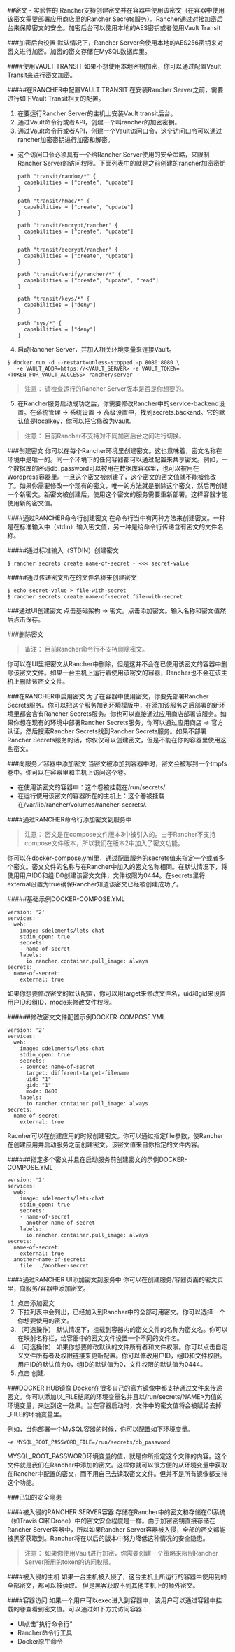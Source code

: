 ##密文 - 实验性的
Rancher支持创建密文并在容器中使用该密文（在容器中使用该密文需要部署应用商店里的Rancher Secrets服务）。Rancher通过对接加密后台来保障密文的安全。加密后台可以使用本地的AES密钥或者使用Vault Transit

###加密后台设置
默认情况下，Rancher Server会使用本地的AES256密钥来对密文进行加密。加密的密文存储在MySQL数据库里。

####使用VAULT TRANSIT
如果不想使用本地密钥加密，你可以通过配置Vault Transit来进行密文加密。

#####在RANCHER中配置VAULT TRANSIT
在安装Rancher Server之前，需要进行如下Vault Transit相关的配置。

1. 在要运行Rancher Server的主机上安装Vault transit后台。
2. 通过Vault命令行或者API，创建一个叫rancher的加密密钥。
3. 通过Vault命令行或者API，创建一个Vault访问口令，这个访问口令可以通过rancher加密密钥进行加密和解密。
 - 这个访问口令必须具有一个给Rancher Server使用的安全策略，来限制Rancher Server的访问权限。下面列表中的<KEY>就是之前创建的rancher加密密钥
	
	```
	path "transit/random/*" {
	  capabilities = ["create", "update"]
	}
	
	path "transit/hmac/*" {
	  capabilities = ["create", "update"]
	}
	
	path "transit/encrypt/rancher" {
	  capabilities = ["create", "update"]
	}
	
	path "transit/decrypt/rancher" {
	  capabilities = ["create", "update"]
	}
	
	path "transit/verify/rancher/*" {
	  capabilities = ["create", "update", "read"]
	}
	
	path "transit/keys/*" {
	  capabilities = ["deny"]
	}
	
	path "sys/*" {
	  capabilities = ["deny"]
	}
	```
4. 启动Rancher Server，并加入相关环境变量来连接Vault。
```
$ docker run -d --restart=unless-stopped -p 8080:8080 \
   -e VAULT_ADDR=https://<VAULT_SERVER> -e VAULT_TOKEN=<TOKEN_FOR_VAULT_ACCCESS> rancher/server
```
> 注意：
请检查运行的Rancher Server版本是否是你想要的。

5. 在Rancher服务启动成功之后，你需要修改Rancher中的service-backend设置。在系统管理 -> 系统设置 -> 高级设置中，找到secrets.backend。它的默认值是localkey，你可以把它修改为vault。

> 注意：
目前Rancher不支持对不同加密后台之间进行切换。

###创建密文
你可以在每个Rancher环境里创建密文。这也意味着，密文名称在环境中是唯一的。同一个环境下的任何容器都可以通过配置来共享密文。例如，一个数据库的密码db_password可以被用在数据库容器里，也可以被用在Wordpress容器里。一旦这个密文被创建了，这个密文的密文值就不能被修改了。如果你需要修改一个现有的密文，唯一的方法就是删除这个密文，然后再创建一个新密文。新密文被创建后，使用这个密文的服务需要重新部署。这样容器才能使用新的密文值。

####通过RANCHER命令行创建密文
在命令行当中有两种方法来创建密文。一种是在标准输入中（stdin）输入密文值，另一种是给命令行传递含有密文的文件名称。

#####通过标准输入（STDIN）创建密文
```
$ rancher secrets create name-of-secret - <<< secret-value
```

#####通过传递密文所在的文件名称来创建密文

```
$ echo secret-value > file-with-secret
$ rancher secrets create name-of-secret file-with-secret
```

###通过UI创建密文
点击基础架构 -> 密文。点击添加密文。输入名称和密文值然后点击保存。

###删除密文
> 备注：
目前Rancher命令行不支持删除密文。

你可以在UI里把密文从Rancher中删除，但是这并不会在已使用该密文的容器中删除该密文文件。如果一台主机上运行着使用该密文的容器，Rancher也不会在该主机上删除该密文文件。

###在RANCHER中启用密文
为了在容器中使用密文，你要先部署Rancher Secrets服务。你可以把这个服务加到环境模版中，在添加该服务之后部署的新环境里都会含有Rancher Secrets服务。你也可以直接通过应用商店部署该服务。如果你想在现有的环境中部署Rancher Secrets服务，你可以通过应用商店 -> 官方认证，然后搜索Rancher Secrets找到Rancher Secrets服务。如果不部署Rancher Secrets服务的话，你仅仅可以创建密文，但是不能在你的容器里使用这些密文。

###向服务／容器中添加密文
当密文被添加到容器中时，密文会被写到一个tmpfs卷中。你可以在容器里和主机上访问这个卷。

- 在使用该密文的容器中：这个卷被挂载在/run/secrets/.
- 在运行使用该密文的容器所在的主机上：这个卷被挂载在/var/lib/rancher/volumes/rancher-secrets/.

####通过RANCHER命令行添加密文到服务中
> 注意：
密文是在compose文件版本3中被引入的。由于Rancher不支持compose文件版本，所以我们在版本2中加入了密文功能。

你可以在docker-compose.yml里，通过配置服务的secrets值来指定一个或者多个密文。密文文件的名称与在Rancher中加入的密文名称相同。在默认情况下，将使用用户ID0和组ID0创建该密文文件，文件权限为0444。在secrets里将external设置为true确保Rancher知道该密文已经被创建成功了。

#####基础示例DOCKER-COMPOSE.YML
```
version: '2'
services:
  web:
    image: sdelements/lets-chat
    stdin_open: true
    secrets:
    - name-of-secret
    labels:
      io.rancher.container.pull_image: always
secrets:
  name-of-secret:
    external: true
```

如果你想要修改密文的默认配置，你可以用target来修改文件名，uid和gid来设置用户ID和组ID，mode来修改文件权限。

######修改密文文件配置示例DOCKER-COMPOSE.YML

```
version: '2'
services:
  web:
    image: sdelements/lets-chat
    stdin_open: true
    secrets:
    - source: name-of-secret
      target: different-target-filename
      uid: "1"
      gid: "1"
      mode: 0400
    labels:
      io.rancher.container.pull_image: always
secrets:
  name-of-secret:
    external: true
```

Racnher可以在创建应用的时候创建密文。你可以通过指定file参数，使Rancher在创建应用并启动服务之前创建密文。该密文值来自你指定的文件内容。

######指定多个密文并且在启动服务前创建密文的示例DOCKER-COMPOSE.YML

```
version: '2'
services:
  web:
    image: sdelements/lets-chat
    stdin_open: true
    secrets:
    - name-of-secret
    - another-name-of-secret
    labels:
      io.rancher.container.pull_image: always
secrets:
  name-of-secret:
    external: true
  another-name-of-secret:
    file: ./another-secret
```

####通过RANCHER UI添加密文到服务中
你可以在创建服务/容器页面的密文页里，向服务/容器中添加密文。

1. 点击添加密文
2. 下拉列表中会列出，已经加入到Rancher中的全部可用密文。你可以选择一个你想要使用的密文。
3. （可选操作） 默认情况下，挂载到容器内的密文文件的名称为密文名。你可以在映射名称栏，给容器中的密文文件设置一个不同的文件名。
4. （可选操作） 如果你想要修改默认的文件所有者和文件权限。你可以点击自定义文件所有者及权限链接来更新配置。你可以修改用户ID，组ID和文件权限。用户ID的默认值为0，组ID的默认值为0，文件权限的默认值为0444。
5. 点击 创建.

###DOCKER HUB镜像
Docker在很多自己的官方镜像中都支持通过文件来传递密文。你可以添加以_FILE结尾的环境变量名并且以/run/secrets/NAME>为值的环境变量，来达到这一效果。当在容器启动时，文件中的密文值将会被赋给去掉_FILE的环境变量里。

例如，当你部署一个MySQL容器的时候，你可以配置如下环境变量。

```
-e MYSQL_ROOT_PASSWORD_FILE=/run/secrets/db_password
```

MYSQL_ROOT_PASSWORD环境变量的值，就是你所指定这个文件的内容。这个文件就是我们在Rancher中添加的密文。这样你就可以很方便的从环境变量中获取在Rancher中配置的密文，而不用自己去读取密文文件。但并不是所有镜像都支持这个功能。

###已知的安全隐患

####被入侵的RANCHER SERVER容器
存储在Rancher中的密文和存储在CI系统（如Travis CI和Drone）中的密文安全程度是一样。由于加密密钥直接存储在Rancher Server容器中，所以如果Rancher Server容器被入侵，全部的密文都能被黑客获取到。Rancher将在以后的版本中努力降低这种情况的安全隐患。

> 注意：
如果你使用Vault进行加密，你需要创建一个策略来限制Rancher Server所用的token的访问权限。

####被入侵的主机
如果一台主机被入侵了，这台主机上所运行的容器中使用到的全部密文，都可以被读取。 但是黑客获取不到其他主机上的额外密文。

####容器访问
如果一个用户可以exec进入到容器中，该用户可以通过容器中挂载的卷查看到密文值。可以通过如下方式访问容器：

- UI点击”执行命令行”
- Rancher命令行工具
- Docker原生命令